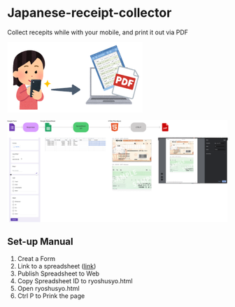 # Japanese-receipt-collector
Collect recepits while with your mobile, and print it out via PDF 

![readme01](img/readme01.png)

![readme01](img/readme02.png)

## Set-up Manual

1. Creat a Form
2. Link to a spreadsheet ([link](https://docs.google.com/spreadsheets/d/1XLFHgxnbKCfzPA46Ikxkbpo0mF0t0gC4XUSYsYOpcWA/edit?usp=sharing))
3. Publish Spreadsheet to Web
4. Copy Spreadsheet ID to ryoshusyo.html
5. Open ryoshusyo.html 
6. Ctrl P to Prink the page